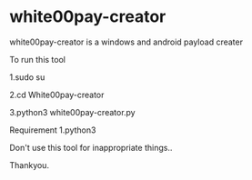 # white00pay-creator
white00pay-creator is a windows and android payload creater

To run this tool

1.sudo su

2.cd White00pay-creator

3.python3 white00pay-creator.py

Requirement 
1.python3

Don't use this tool for inappropriate things..

Thankyou.
